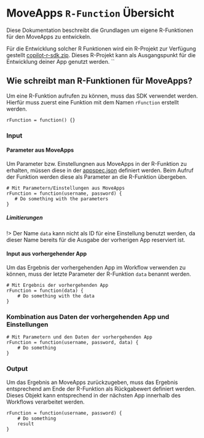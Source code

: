 # MoveApps `R-Function` Übersicht
Diese Dokumentation beschreibt die Grundlagen um eigene R-Funktionen für den MoveApps zu entwickeln. 

Für die Entwicklung solcher R Funktionen wird ein R-Projekt zur Verfügung gestellt [copilot-r-sdk.zip](copilot-r-sdk.zip ':ignore'). Dieses R-Projekt kann als Ausgangspunkt für die Entwicklung deiner App genutzt werden.
``
## Wie schreibt man R-Funktionen für MoveApps?
Um eine R-Funktion aufrufen zu können, muss das SDK verwendet werden. 
Hierfür muss zuerst eine Funktion mit dem Namen `rFunction` erstellt werden.
```
rFunction = function() {}
```

### Input
#### Parameter aus MoveApps
Um Parameter bzw. Einstellungnen aus MoveApps in der R-Funktion zu erhalten, müssen diese in der [appspec.json](de/appspec.md) definiert werden. 
Beim Aufruf der Funktion werden diese als Parameter an die R-Funktion übergeben.
```
# Mit Parametern/Einstellungen aus MoveApps 
rFunction = function(username, password) {
   # Do something with the parameters
}
```

##### Limitierungen
!> Der Name `data` kann nicht als ID für eine Einstellung benutzt werden, da dieser Name bereits für die Ausgabe der vorherigen App reserviert ist.

#### Input aus vorhergehender App
Um das Ergebnis der vorhergehenden App im Workflow verwenden zu können, muss der letzte Parameter der R-Funktion `data` benannt werden.
```
# Mit Ergebnis der vorhergehenden App
rFunction = function(data) {
    # Do something with the data
}
```

### Kombination aus Daten der vorhergehenden App und Einstellungen
```
# Mit Parametern und den Daten der vorhergehenden App
rFunction = function(username, password, data) {
    # Do something
}
```

### Output
Um das Ergebnis an MoveApps zurückzugeben, muss das Ergebnis entsprechend am Ende der R-Funktion als Rückgabewert definiert werden.
Dieses Objekt kann entsprechend in der nächsten App innerhalb des Workflows verarbeitet werden. 
```
rFunction = function(username, password) {
    # Do something
    result
}
```
